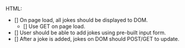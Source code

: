 HTML:
- [] On page load, all jokes should be displayed to DOM.
  - [] Use GET on page load.
- [] User should be able to add jokes using pre-built input form.
- [] After a joke is added, jokes on DOM should POST/GET to update.